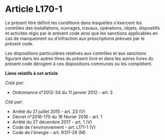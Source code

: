 # Article L170-1

Le présent titre définit les conditions dans lesquelles s'exercent les contrôles des installations, ouvrages, travaux,
opérations, objets, dispositifs et activités régis par le présent code ainsi que les sanctions applicables en cas de
manquement ou d'infraction aux prescriptions prévues par le présent code. 

Les dispositions particulières relatives aux contrôles et aux sanctions figurant dans les autres titres du présent livre et
dans les autres livres du présent code dérogent à ces dispositions communes ou les complètent.

**Liens relatifs à cet article**

_Créé par_:

  - Ordonnance n°2012-34 du 11 janvier 2012 - art. 3

_Cité par_:

  - Arrêté du 21 juillet 2015 - art. 23 (V)
  - Décret n°2016-170 du 18 février 2016 - art. 1
  - Arrêté du 27 décembre 2017 - art. 1 (V)
  - Code de l'environnement - art. L171-1 (V)
  - Code de l'énergie - art. R311-28 (M)
